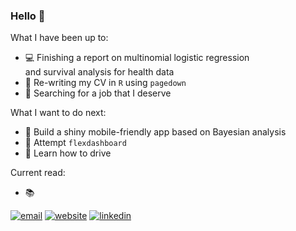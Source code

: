 ### Hello :rainbow: 


What I have been up to:

- :computer: Finishing a report on multinomial logistic regression
<br> and survival analysis for health data
- :gem: Re-writing my CV in ```R``` using ```pagedown```
- :money_with_wings: Searching for a job that I deserve

What I want to do next:

- :gem: Build a shiny mobile-friendly app based on Bayesian analysis
- :white_flower: Attempt ```flexdashboard```
- :blue_car: Learn how to drive

Current read:

- :books:


[![email](https://img.shields.io/badge/-contact-black?color=hotpink&style=for-the-badge&logo=telegram&logoColor=white&link=mailto:minh.chau@outlook.co.nz)](mailto:minh.chau@outlook.co.nz)
[![website](https://img.shields.io/badge/-website-black?color=hotpink&style=for-the-badge&link=minhchauvannguyen.github.io)](minhchauvannguyen.github.io)
[![linkedin](https://img.shields.io/badge/-linkedin-black?color=hotpink&style=for-the-badge&logo=linkedin&link=https://www.linkedin.com/in/minh-chau-van/)](https://www.linkedin.com/in/minh-chau-van/)
